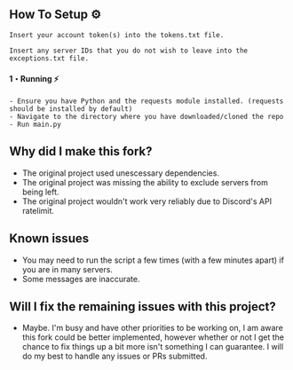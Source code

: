 ## How To Setup :gear:
  
```
Insert your account token(s) into the tokens.txt file.
```

```
Insert any server IDs that you do not wish to leave into the exceptions.txt file.
```
  
#### 1・Running :zap:
```
- Ensure you have Python and the requests module installed. (requests should be installed by default)
- Navigate to the directory where you have downloaded/cloned the repo
- Run main.py

```

## Why did I make this fork?

- The original project used unescessary dependencies.
- The original project was missing the ability to exclude servers from being left.
- The original project wouldn't work very reliably due to Discord's API ratelimit. 


## Known issues

- You may need to run the script a few times (with a few minutes apart) if you are in many servers. 
- Some messages are inaccurate.

## Will I fix the remaining issues with this project?

- Maybe. I'm busy and have other priorities to be working on, I am aware this fork could be better implemented, however whether or not I get the chance to fix things up a bit more isn't something I can guarantee. I will do my best to handle any issues or PRs submitted.
